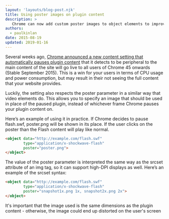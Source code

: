 ```yaml
---
layout: 'layouts/blog-post.njk'
title: Using poster images on plugin content
description: >
   Chrome can now add custom poster images to object elements to improve perceived loading performance of plugins such as Flash.
authors:
  - paulkinlan
date: 2015-08-19
updated: 2019-01-16
---
```


Several weeks ago, [Chrome announced a new content setting that automatically pauses plugin content](http://chrome.blogspot.com/2015/06/better-battery-life-for-your-laptop.html)
that it detects to be peripheral to the main content of the site will go live to all users of Chrome 45 onwards (Stable September 2015).
This is a win for your users in terms of CPU usage and power consumption, but may result in their not seeing the full content
that your website provides.

Luckily, the setting also respects the poster parameter in a similar way that video elements do.
This allows you to specify an image that should be used in place of the paused plugin, instead of
whichever frame Chrome pauses your plugin content on.

Here’s an example of using it in practice. If Chrome decides to pause flash.swf, poster.png
will be shown in its place. If the user clicks on the poster than the Flash content will
play like normal.

```html
<object data="http://example.com/flash.swf"  
        type="application/x-shockwave-flash"
        poster="poster.png">
</object>
```

The value of the poster parameter is interpreted the same way as the srcset attribute of an img tag,
so it can support high-DPI displays as well. Here’s an example of the srcset syntax:

```html
<object data="http://example.com/flash.swf"  
        type="application/x-shockwave-flash"
        poster="snapshot1x.png 1x, snapshot2x.png 2x">
</object>
```    

It's important that the image used is the same dimensions as the plugin content - otherwise,
the image could end up distorted on the user's screen


